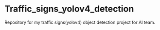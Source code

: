 # Traffic_signs_yolov4_detection
Repository for my traffic signs(yolov4) object detection project for AI team. 

